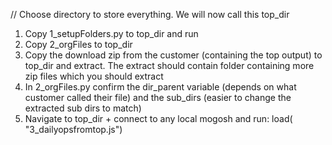 
// Choose directory to store everything. We will now call this top_dir

1. Copy 1_setupFolders.py to top_dir and run
2. Copy 2_orgFiles to top_dir
3. Copy the download zip from the customer (containing the top output) to top_dir and extract. The extract should contain folder containing more zip files which you should extract
4. In 2_orgFiles.py confirm the dir_parent variable (depends on what customer called their file) and the sub_dirs (easier to change the extracted sub dirs to match)
5. Navigate to top_dir + connect to any local mogosh and run:
    load( "3_dailyopsfromtop.js")
